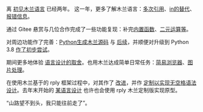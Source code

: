 离 [初见木兰语言](https://zhuanlan.zhihu.com/p/265091649) 已经两年。
这一年，更多了解木兰语言：[多次引用](https://zhuanlan.zhihu.com/p/350337192)、[in的替代](https://zhuanlan.zhihu.com/p/372021884)、[报错信息](https://zhuanlan.zhihu.com/p/351483957)。

通过 Gitee 悬赏与几位合作完成了一些功能复现：补完[内置函数](https://zhuanlan.zhihu.com/p/373278659)、[二元运算等](https://zhuanlan.zhihu.com/p/376747637)。

对周边功能作了完善：[Python生成木兰源码](https://zhuanlan.zhihu.com/p/362071943) 与 [后续](https://zhuanlan.zhihu.com/p/366408277)，并顺便对升级到 Python 3.8 [作了初步尝试](https://zhuanlan.zhihu.com/p/391093875)。

期间更多地体验 [语言设计的取舍](https://zhuanlan.zhihu.com/p/352660693)。也用木兰达成简单日常任务：[简易浏览器](https://zhuanlan.zhihu.com/p/369268306)、[图片处理](https://zhuanlan.zhihu.com/p/396318207)。

在使用木兰基于的 rply 框架过程中，对其作了 [改进](https://zhuanlan.zhihu.com/p/388440048)，并作 [定制以实现无空格语法设计](https://zhuanlan.zhihu.com/p/412465957)。去年末开始的 [某语言设计](https://www.zhihu.com/question/349028712/answer/2220729987) 也许也会使用 rply 木兰定制版实现原型。

“山路望不到头，我只能往前走了”。
